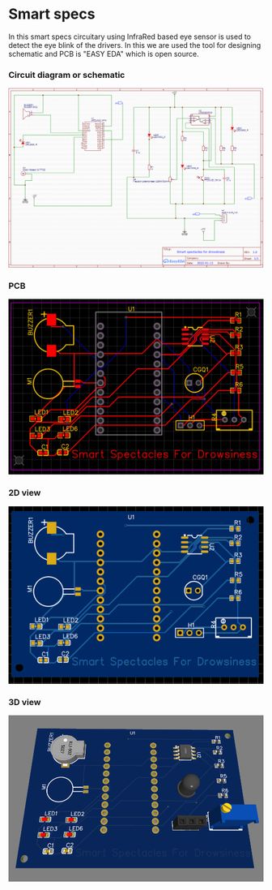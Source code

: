 
# Smart specs

In this smart specs circuitary using InfraRed based eye sensor is used to detect the eye blink of the drivers. 
In this we are used the tool for designing schematic and PCB is "EASY EDA" which is open source.


### Circuit diagram or schematic

![schematic](schematic.PNG)

### PCB

![ss1D!](ss1D.PNG)

### 2D view

![ss2D!](ss2D.PNG)

### 3D view

![ss3D!](ss3D.PNG)